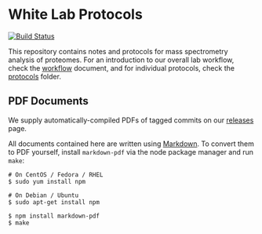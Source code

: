 # White Lab Protocols

[![Build Status](https://img.shields.io/travis/white-lab/protocols.svg)](https://travis-ci.org/white-lab/protocols)


This repository contains notes and protocols for mass spectrometry analysis of
proteomes. For an introduction to our overall lab workflow, check the
[workflow](mass_spec/workflow.md) document, and for individual protocols, check
the [protocols](protocols) folder.

## PDF Documents

We supply automatically-compiled PDFs of tagged commits on our
[releases](https://github.com/white-lab/protocols/releases) page.

All documents contained here are written using
[Markdown](https://daringfireball.net/projects/markdown/). To convert them to
PDF yourself, install `markdown-pdf` via the node package manager and run
`make`:

```
# On CentOS / Fedora / RHEL
$ sudo yum install npm

# On Debian / Ubuntu
$ sudo apt-get install npm

$ npm install markdown-pdf
$ make
```
